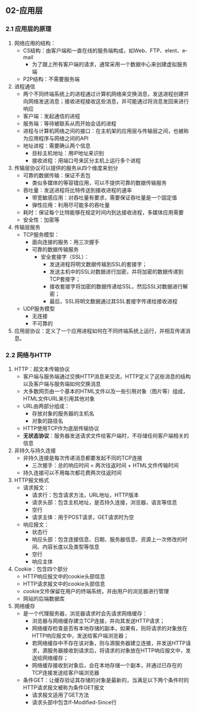 ## 02-应用层

### 2.1 应用层的原理

1. 网络应用的结构：
   - CS结构：由客户端和一直在线的服务端构成，如Web、FTP、elent、e-mail
     - 为了跟上所有客户端的请求，通常采用一个数据中心来创建虚拟服务端
   - P2P结构：不需要服务端
2. 进程通信
   - 两个不同终端系统上的进程通过计算机网络来交换消息，发送进程创建并向网络发送消息；接收进程接收这些消息，并可能通过将消息发回来进行响应
   - 客户端：发起通信的进程
   - 服务端：等待被联系从而开始会话的进程
   - 进程与计算机网络之间的接口：在主机架的应用层与传输层之间，也被称为应用程序与网络之间的API
   - 地址进程：需要确认两个信息
     - 目标主机地址：用IP地址来识别
     - 接收进程：用端口号来区分主机上运行多个进程
3. 传输层协议可以提供的服务从四个维度来划分
   - 可靠的数据传输：保证不丢包
     - 类似多媒体的等容错应用，可以不提供可靠的数据传输服务
   - 吞吐量：发送进程将比特传送到接收进程的速率
     - 带宽敏感应用：对吞吐量有要求，需要保证吞吐量是一个固定值
     - 弹性应用：利用尽可能多的吞吐量
   - 耗时：保证每个比特能够在规定时间内到达接收进程，多媒体应用需要
   - 安全性：加密等
4. 传输层服务
   - TCP服务模型：
     - 面向连接的服务：用三次握手
     - 可靠的数据传输服务
       - 安全套接字（SSL）：
         - 发送进程将明文数据传输到SSL的套接字；
         - 发送主机中的SSL对数据进行加密，并将加密的数据传递到TCP套接字；
         - 接收套接字将加密的数据传递给SSL，然后SSL对数据进行解密；
         - 最后，SSL将明文数据通过其SSL套接字传递给接收进程
   - UDP服务模型
     - 无连接
     - 不可靠的
5. 应用层协议：定义了一个应用进程如何在不同终端系统上运行，并相互传递消息。

### 2.2 网络与HTTP

1. HTTP：超文本传输协议
   - 客户端与服务端通过交换HTTP消息来交流，HTTP定义了这些消息的结构以及客户端与服务端如何交换消息
   - 大多数网页由一个基本的HTML文件以及一些引用对象（图片等）组成，HTML文件URL来引用其他对象
   - URL由两部分组成：
     - 存放对象的服务器的主机名
     - 对象的路径名
   - HTTP使用TCP作为底层传输协议
   - **无状态协议**：服务器发送请求文件给客户端时，不存储任何客户端相关的信息
2. 非持久与持久连接
   - 非持久连接是每次传递消息都要发起不同的TCP连接
     - 三次握手：总的响应时间 = 两次往返时间 + HTML文件传输时间
   - 持久连接可以不用每次都花费两次往返时间
3. HTTP报文格式
   - 请求报文：
     - 请求行：包含请求方法，URL地址，HTTP版本
     - 请求头部：包含主机地址，是否持久连接，浏览器，语言等信息
     - 空行
     - 请求主体：用于POST请求，GET请求时为空
   - 响应报文：
     - 状态行
     - 响应头部：包含连接信息、日期、服务器信息、资源上一次修改的时间、内容长度以及类型等信息
     - 空行
     - 响应主体
4. Cookie：包含四个部分
   - HTTP响应报文中的cookie头部信息
   - HTTP请求报文中的cookie头部信息
   - cookie文件保留在用户的终端系统，并由用户的浏览器进行管理
   - 网站的后端数据库
5. 网络缓存
   - 是一个代理服务器，浏览器请求时会先请求网络缓存：
     - 浏览器与网络缓存建立TCP连接，并向其发送HTTP请求；
     - 网络缓存检查是否有本地存储的副本，如果有，则将请求的对象放在HTTP响应报文中，发送给客户端浏览器；
     - 若网络缓存中不存在该对象，则与源服务器建立连接，并发送HTTP请求，源服务器接收到请求后，将请求的对象放在HTTP响应报文中，发送给网络缓存；
     - 网络缓存接收到对象后，会在本地存储一个副本，并通过已存在的TCP连接发送给客户端浏览器
   - 条件GET：让缓存验证其存储的对象是最新的，当满足以下两个条件时的HTTP请求报文被称为条件GET报文
     - 请求报文适用了GET方法
     - 请求头部中包含If-Modified-Since行



